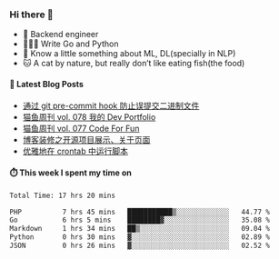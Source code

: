 ### Hi there 👋

- 🔧 Backend engineer
- 👨🏻‍💻 Write Go and Python
- 🔭 Know a little something about ML, DL(specially in NLP)
- 🐱 A cat by nature, but really don’t like eating fish(the food)

#### 📖 Latest Blog Posts
<!-- BLOG-POST-LIST:START -->
- [通过 git pre-commit hook 防止误提交二进制文件](https://ameow.xyz/archives/prevent-commiting-binaries-with-pre-commit-hook)
- [猫鱼周刊 vol. 078 我的 Dev Portfolio](https://ameow.xyz/archives/weekly-078)
- [猫鱼周刊 vol. 077 Code For Fun](https://ameow.xyz/archives/weekly-077)
- [博客装修之开源项目展示、关于页面](https://ameow.xyz/archives/blog-maintenance-showcase-and-about)
- [优雅地在 crontab 中运行脚本](https://ameow.xyz/archives/run-scripts-in-crontab-gracefully)
<!-- BLOG-POST-LIST:END -->

#### ⏱️ This week I spent my time on
<!--START_SECTION:waka-->

```txt
Total Time: 17 hrs 20 mins

PHP          7 hrs 45 mins   ███████████▒░░░░░░░░░░░░░   44.77 %
Go           6 hrs 5 mins    ████████▓░░░░░░░░░░░░░░░░   35.08 %
Markdown     1 hrs 34 mins   ██▒░░░░░░░░░░░░░░░░░░░░░░   09.04 %
Python       0 hrs 30 mins   ▓░░░░░░░░░░░░░░░░░░░░░░░░   02.89 %
JSON         0 hrs 26 mins   ▓░░░░░░░░░░░░░░░░░░░░░░░░   02.52 %
```

<!--END_SECTION:waka-->

<!--
**LeslieLeung/LeslieLeung** is a ✨ _special_ ✨ repository because its `README.md` (this file) appears on your GitHub profile.

Here are some ideas to get you started:

- 🔭 I’m currently working on ...
- 🌱 I’m currently learning ...
- 👯 I’m looking to collaborate on ...
- 🤔 I’m looking for help with ...
- 💬 Ask me about ...
- 📫 How to reach me: ...
- 😄 Pronouns: ...
- ⚡ Fun fact: ...
-->
